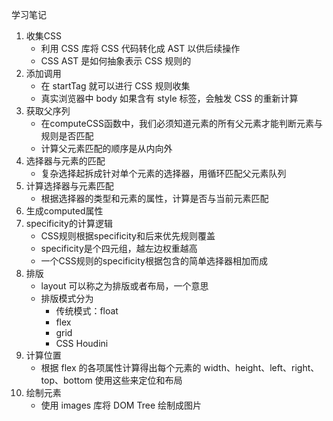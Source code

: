 学习笔记

1. 收集CSS
   - 利用 CSS 库将 CSS 代码转化成 AST 以供后续操作
   - CSS AST 是如何抽象表示 CSS 规则的
2. 添加调用
   - 在 startTag 就可以进行 CSS 规则收集
   - 真实浏览器中 body 如果含有 style 标签，会触发 CSS 的重新计算
3. 获取父序列
   - 在computeCSS函数中，我们必须知道元素的所有父元素才能判断元素与规则是否匹配
   - 计算父元素匹配的顺序是从内向外
4. 选择器与元素的匹配
   - 复杂选择起拆成针对单个元素的选择器，用循环匹配父元素队列
5. 计算选择器与元素匹配
   - 根据选择器的类型和元素的属性，计算是否与当前元素匹配
6. 生成computed属性
7. specificity的计算逻辑
   - CSS规则根据specificity和后来优先规则覆盖
   - specificity是个四元组，越左边权重越高
   - 一个CSS规则的specificity根据包含的简单选择器相加而成
8. 排版
   - layout 可以称之为排版或者布局，一个意思
   - 排版模式分为
     - 传统模式：float
     - flex
     - grid
     - CSS Houdini
9. 计算位置
    - 根据 flex 的各项属性计算得出每个元素的 width、height、left、right、top、bottom 使用这些来定位和布局
10. 绘制元素
    - 使用 images 库将 DOM Tree 绘制成图片